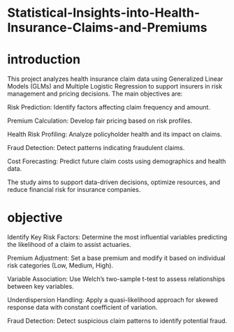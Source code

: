 # Statistical-Insights-into-Health-Insurance-Claims-and-Premiums
# introduction

This project analyzes health insurance claim data using Generalized Linear Models (GLMs) and Multiple Logistic Regression to support insurers in risk management and pricing decisions. The main objectives are:

Risk Prediction: Identify factors affecting claim frequency and amount.

Premium Calculation: Develop fair pricing based on risk profiles.

Health Risk Profiling: Analyze policyholder health and its impact on claims.

Fraud Detection: Detect patterns indicating fraudulent claims.

Cost Forecasting: Predict future claim costs using demographics and health data.

The study aims to support data-driven decisions, optimize resources, and reduce financial risk for insurance companies.

# objective

Identify Key Risk Factors: Determine the most influential variables predicting the likelihood of a claim to assist actuaries.

Premium Adjustment: Set a base premium and modify it based on individual risk categories (Low, Medium, High).

Variable Association: Use Welch’s two-sample t-test to assess relationships between key variables.

Underdispersion Handling: Apply a quasi-likelihood approach for skewed response data with constant coefficient of variation.

Fraud Detection: Detect suspicious claim patterns to identify potential fraud.








